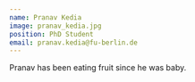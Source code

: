 ```yaml
---
name: Pranav Kedia
image: pranav_kedia.jpg
position: PhD Student
email: pranav.kedia@fu-berlin.de
---
```


Pranav has been eating fruit since he was baby.

